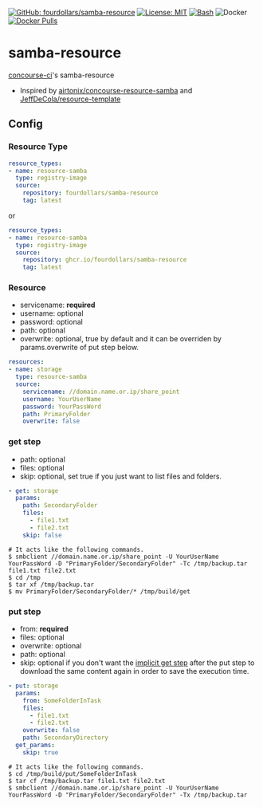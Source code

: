  [![GitHub: fourdollars/samba-resource](https://img.shields.io/badge/GitHub-fourdollars%2Fsamba%E2%80%90resource-green.svg)](https://github.com/fourdollars/samba-resource/) [![License: MIT](https://img.shields.io/badge/License-MIT-blue.svg)](https://opensource.org/licenses/MIT) [![Bash](https://img.shields.io/badge/Language-Bash-red.svg)](https://www.gnu.org/software/bash/) ![Docker](https://github.com/fourdollars/samba-resource/workflows/Docker/badge.svg) [![Docker Pulls](https://img.shields.io/docker/pulls/fourdollars/samba-resource.svg)](https://hub.docker.com/r/fourdollars/samba-resource/)
# samba-resource
[concourse-ci](https://concourse-ci.org/)'s samba-resource

* Inspired by [airtonix/concourse-resource-samba](https://github.com/airtonix/concourse-resource-samba) and [JeffDeCola/resource-template](https://github.com/JeffDeCola/resource-template)

## Config 

### Resource Type

```yaml
resource_types:
- name: resource-samba
  type: registry-image
  source:
    repository: fourdollars/samba-resource
    tag: latest
```

or

```yaml
resource_types:
- name: resource-samba
  type: registry-image
  source:
    repository: ghcr.io/fourdollars/samba-resource
    tag: latest
```

### Resource

* servicename: **required**
* username: optional
* password: optional
* path: optional
* overwrite: optional, true by default and it can be overriden by params.overwrite of put step below.

```yaml
resources:
- name: storage
  type: resource-samba
  source:
    servicename: //domain.name.or.ip/share_point
    username: YourUserName
    password: YourPassWord
    path: PrimaryFolder
    overwrite: false
```

### get step

* path: optional
* files: optional
* skip: optional, set true if you just want to list files and folders.

```yaml
- get: storage
  params:
    path: SecondaryFolder
    files:
      - file1.txt
      - file2.txt
    skip: false
```
```shell
# It acts like the following commands.
$ smbclient //domain.name.or.ip/share_point -U YourUserName YourPassWord -D "PrimaryFolder/SecondaryFolder" -Tc /tmp/backup.tar file1.txt file2.txt
$ cd /tmp
$ tar xf /tmp/backup.tar
$ mv PrimaryFolder/SecondaryFolder/* /tmp/build/get
```

### put step

* from: **required**
* files: optional
* overwrite: optional
* path: optional
* skip: optional if you don't want the [implicit get step](https://concourse-ci.org/jobs.html#put-step) after the put step to download the same content again in order to save the execution time.

```yaml
- put: storage
  params:
    from: SomeFolderInTask
    files:
      - file1.txt
      - file2.txt
    overwrite: false
    path: SecondaryDirectory
  get_params:
    skip: true
```
```shell
# It acts like the following commands.
$ cd /tmp/build/put/SomeFolderInTask
$ tar cf /tmp/backup.tar file1.txt file2.txt
$ smbclient //domain.name.or.ip/share_point -U YourUserName YourPassWord -D "PrimaryFolder/SecondaryFolder" -Tx /tmp/backup.tar
```
